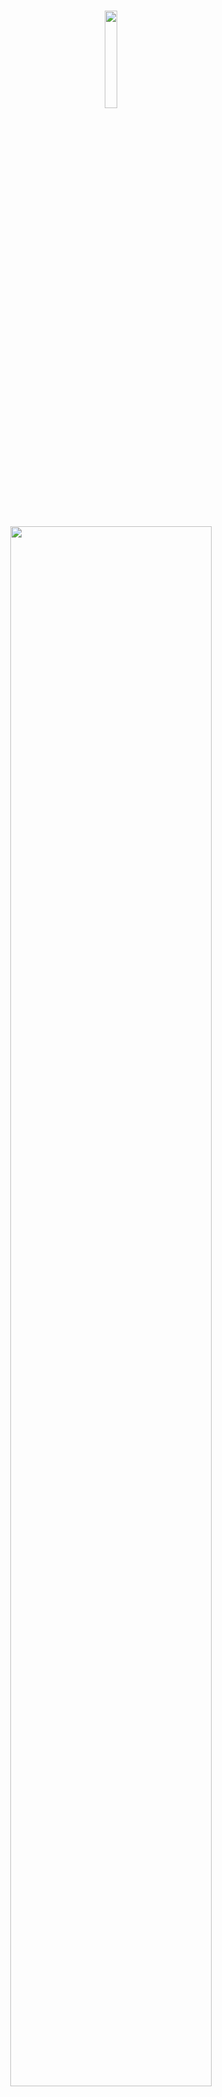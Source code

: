 <br />

<p align="middle">
    <img src="https://github.com/antz22/AnonymousChatApp/blob/master/screenshots/logo.svg" width="20%">
</p>

<br />

<p align="middle">
    <img src="https://github.com/antz22/AnonymousChatApp/blob/master/screenshots/logo_text.svg" width="80%">
</p>

<p align="middle">
    Connect to peers anonymously. Chat with random classmates to make new friends and have spicy conversations. Find company to talk about sensitive personal experiences. ConnectAnon is an anonymous chatting app that lets users from the same school chat with each other about sensitive topics.
</p>

<br />

## Inspiration

There are many high schoolers who suffer from depression, loneliness or anxiety as a result of a huge number of factors that affect a high schooler’s period of adolescence. These can include academic competition, poor mindsets towards addiction, difficult circumstances at home, not being accepted at school, and more. 

If a student does not have a friend or an adult that they trust to confide in more personal matters, it can become a huge problem for their mental health and is detrimental to their well-being.

A solution to this problem could be to create an anonymous chatting app, specifically tailored towards peers in a specific school (at Montgomery, only Montgomery students can participate). Peers would then be able to seek advice, be heard, or make friends with other peers while hiding their identity in sharing sensitive topics.

This could help people dealing with depression to reach out to other peers in a more convenient manner (there is sometimes a stigma surrounding somebody reaching out for help), or students dealing with problems like drug addiction to reach out for help when doing so without their identity hidden would result in other problems.

Ultimately, this is an app that would make it easier for high school students to reach out to each other for help, and could help a lot of students in improving mental health.

## Tools

This app was created using the Flutter framework developed by Google, using the language Dart. Firebase was used for the backend services.

## TODO

- push notifications -- connecting with currently active user
- firebase admin - notifications and chat buddy functionality and getting reported
- firebase plan
- connecting with chat buddies - should they be able to connect to the same person twice? or else they might get the same person as a converstaion they're already, ew buggy
- should chat buddies be able to do the same thing? then what about erasing things in the database, updating chattedwith?
- SHOULD THE CONVERSATIONS BE DISAPPEARING?
- change package names
- profile pics in chat rooms
- bans
- peer preferences?
- unsplash API production - how to download stuff?

- billion null errors
- clean up and abstract!
- animations
- firebase production
- error checking and null checking lol
- invitations for chat rooms?
- chat room creation applications
- ban applications


- new branch: implement newest message, how long ago it was (keep it on a separate branch, keep it low priority)

- figure out sign in through google or through email
- viewing time
- error handling on google sign in

- error text

- how to show most recent message, how long ago it was?
- add an if check sayign that if users is over like 50 then dont check thorugh each one?

# Potential Features

If we had enough money...

- change profile pictures
- change username

- show most recent message
- mark as unread / read

## Notes

- SystemUIOverlayStyle thing helps with android statusbar transparency
- IndexedStack and Mixin thing helps wiht not rebuilding the futurebuilder with bottomnavigation

## Resources

- [Google Sign In](https://medium.com/flutter-community/flutter-implementing-google-sign-in-71888bca24edn)

## Screenshots

<p align="middle">
    <img src="https://github.com/antz22/AnonymousChatApp/blob/master/screenshots/landing.png" width="40%">
    &nbsp;&nbsp;&nbsp;
    <img src="https://github.com/antz22/AnonymousChatApp/blob/master/screenshots/conversations.png" width="40%">
    <img src="https://github.com/antz22/AnonymousChatApp/blob/master/screenshots/new_chat.png" width="40%">
    &nbsp;&nbsp;&nbsp;
    <img src="https://github.com/antz22/AnonymousChatApp/blob/master/screenshots/chat.png" width="41%">
    <img src="https://github.com/antz22/AnonymousChatApp/blob/master/screenshots/chat_rooms.png" width="40%">
</p>